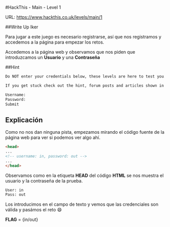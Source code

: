 #HackThis - Main -  Level 1

URL:      https://www.hackthis.co.uk/levels/main/1

##Write Up Iker

Para jugar a este juego es necesario registrarse, así que nos registramos y accedemos a la página para empezar los retos.

Accedemos a la página web y observamos que nos piden que introduzcamos un **Usuario** y una **Contraseña**  

##Hint

```html
Do NOT enter your credentials below, these levels are here to test you. Find the correct details and proceed to the next level.

If you get stuck check out the hint, forum posts and articles shown in the help section on the left.
```
```html
Username: 
Password:
Submit
```

## Explicación

Como no nos dan ninguna pista, empezamos mirando el código fuente de la página web para ver si podemos ver algo ahí.

```html
<head>
...
<!-- username: in, password: out -->
...
</head>
```

Observamos como en la etiqueta **HEAD** del código **HTML** se nos muestra el usuario y la contraseña de la prueba.

```html
User: in
Pass: out
```

Los introducimos en el campo de texto y vemos que las credenciales son válida y pasámos el reto :smile:

**FLAG** = {in/out}
